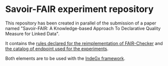 # Savoir-FAIR experiment repository

This repository has been created in parallel of the submission of a paper named "Savoir-FAIR: A Knowledge-based Approach To Declarative Quality Measure for Linked Data".

It contains the [rules declared for the reimplementation of FAIR-Checker](./Fairness/README.md) and [the catalog of endpoint used for the experiments](./catalogs/all_catalog_edited.ttl).

Both elements are to be used with the [IndeGx framework](https://github.com/Wimmics/IndeGx).